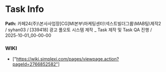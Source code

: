 # Task Info

**Path:** 카페24(주)\본사사업장\[CG]MI본부\마케팅센터\넥스트빌더그룹\MAB팀\제작2 / syhan03 / [339418] 광고 풀오토 시스템 제작 _ Task 제작 및 Task QA 진행 / 2025-10-01_00-00-00

### WIKI
- ["https://wiki.simplexi.com/pages/viewpage.action?pageId=2766852582"]

